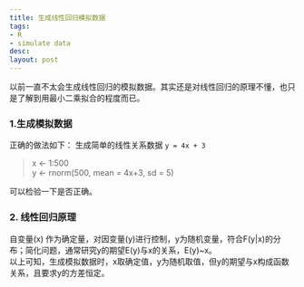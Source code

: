 ```yaml
---
title: 生成线性回归模拟数据
tags:
- R
- simulate data
desc: 
layout: post
---
```


以前一直不太会生成线性回归的模拟数据。其实还是对线性回归的原理不懂，也只是了解到用最小二乘拟合的程度而已。

### 1.生成模拟数据 
正确的做法如下：
生成简单的线性关系数据 `y = 4x + 3`
> x <- 1:500    
> y <- rnorm(500, mean = 4x+3, sd = 5)

可以检验一下是否正确。

### 2. 线性回归原理
自变量(x) 作为确定量，对因变量(y)进行控制，y为随机变量，符合F(y|x)的分布；简化问题，通常研究y的期望E(y)与x的关系，E(y)~x。    
以上可知，生成模拟数据时，x取确定值，y为随机取值，但y的期望与x构成函数关系，且要求y的方差恒定。